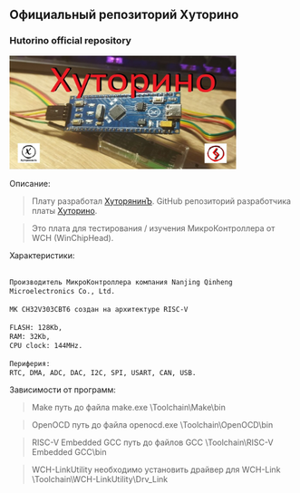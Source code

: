 
## Официальный репозиторий Хуторино
### Hutorino official repository


<div>
  <a href="https://hutoryanin.ru/">
    <img src="https://github.com/Hutorino/Hutorino/blob/main/Images/Hutorino.jpg" width="400" height="200">
  </a>
</div>


Описание:

> Плату разработал [ХуторянинЪ](https://hutoryanin.ru/). GitHub репозиторий разработчика платы [Хуторино](https://github.com/ogneyar/Hutorino).

> Это плата для тестирования / изучения МикроКонтроллера от WCH (WinChipHead).


Характеристики:

```

Производитель МикроКонтроллера компания Nanjing Qinheng Microelectronics Co., Ltd.

МК CH32V303CBT6 создан на архитектуре RISC-V

FLASH: 128Kb, 
RAM: 32Kb,
CPU clock: 144MHz.

Периферия:
RTC, DMA, ADC, DAC, I2C, SPI, USART, CAN, USB.

```


Зависимости от программ:

> Make
>     путь до файла make.exe
>     \Toolchain\Make\bin

> OpenOCD
>     путь до файла openocd.exe
>     \Toolchain\OpenOCD\bin

> RISC-V Embedded GCC
>     путь до файлов GCC
>     \Toolchain\RISC-V Embedded GCC\bin

> WCH-LinkUtility
>     необходимо установить драйвер для WCH-Link
>     \Toolchain\WCH-LinkUtility\Drv_Link

